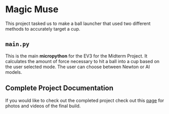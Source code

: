 # Magic Muse
This project tasked us to make a ball launcher that used two different methods to accurately target a cup. 

## ```main.py ```
This is the main 
**micropython**
for the EV3 for the Midterm Project. It calculates the amount of force necessary to hit a ball into a cup based on the user selected mode. The user can choose between Newton or AI models. 


## Complete Project Documentation
If you would like to check out the completed project check out this [page](https://owengervais.myportfolio.com/projectile-motion-me35-midterm) for photos and videos of the final build.
